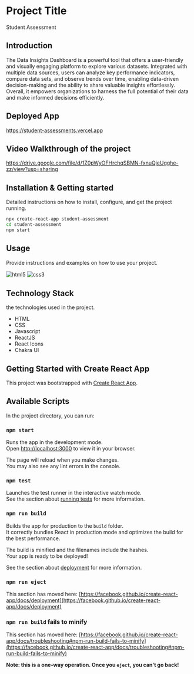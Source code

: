 # Project Title
Student Assessment

## Introduction
The Data Insights Dashboard is a powerful tool that offers a user-friendly and visually engaging platform to explore various datasets. Integrated with multiple data sources, users can analyze key performance indicators, compare data sets, and observe trends over time, enabling data-driven decision-making and the ability to share valuable insights effortlessly. Overall, it empowers organizations to harness the full potential of their data and make informed decisions efficiently.

## Deployed App
https://student-assessments.vercel.app

## Video Walkthrough of the project
https://drive.google.com/file/d/1Z0pWyOFHrchqSBMN-fxnuQjeUgghe-zz/view?usp=sharing


## Installation & Getting started
Detailed instructions on how to install, configure, and get the project running.

```bash
npx create-react-app student-assessment
cd student-assessment
npm start
```

## Usage
Provide instructions and examples on how to use your project.

<img src = "https://drive.google.com/file/d/1BphOqWOom_lo-rdiJlMTn5Q0AJX_tUH4/view?usp=sharing" align="center" alt="html5">
<img src = "https://img.shields.io/badge/css3-%231572B6.svg?style=for-the-badge&logo=css3&logoColor=white" align="center" alt="css3">



## Technology Stack
the technologies used in the project.

- HTML
- CSS
- Javascript
- ReactJS
- React Icons
- Chakra UI

## Getting Started with Create React App

This project was bootstrapped with [Create React App](https://github.com/facebook/create-react-app).

## Available Scripts

In the project directory, you can run:

### `npm start`

Runs the app in the development mode.\
Open [http://localhost:3000](http://localhost:3000) to view it in your browser.

The page will reload when you make changes.\
You may also see any lint errors in the console.

### `npm test`

Launches the test runner in the interactive watch mode.\
See the section about [running tests](https://facebook.github.io/create-react-app/docs/running-tests) for more information.

### `npm run build`

Builds the app for production to the `build` folder.\
It correctly bundles React in production mode and optimizes the build for the best performance.

The build is minified and the filenames include the hashes.\
Your app is ready to be deployed!

See the section about [deployment](https://facebook.github.io/create-react-app/docs/deployment) for more information.

### `npm run eject`
This section has moved here: [https://facebook.github.io/create-react-app/docs/deployment](https://facebook.github.io/create-react-app/docs/deployment)

### `npm run build` fails to minify

This section has moved here: [https://facebook.github.io/create-react-app/docs/troubleshooting#npm-run-build-fails-to-minify](https://facebook.github.io/create-react-app/docs/troubleshooting#npm-run-build-fails-to-minify)

**Note: this is a one-way operation. Once you `eject`, you can't go back!**
